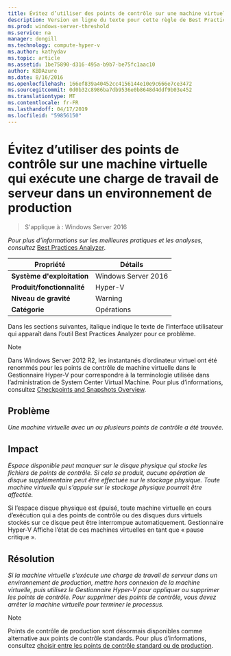 ```yaml
---
title: Évitez d’utiliser des points de contrôle sur une machine virtuelle qui exécute une charge de travail de serveur dans un environnement de production
description: Version en ligne du texte pour cette règle de Best Practices Analyzer.
ms.prod: windows-server-threshold
ms.service: na
manager: dongill
ms.technology: compute-hyper-v
ms.author: kathydav
ms.topic: article
ms.assetid: 1be75890-d316-495a-b9b7-be75fc1aac10
author: KBDAzure
ms.date: 8/16/2016
ms.openlocfilehash: 166ef839a40452cc4156144e10e9c666e7ce3472
ms.sourcegitcommit: 0d0b32c8986ba7db9536e0b8648d4ddf9b03e452
ms.translationtype: MT
ms.contentlocale: fr-FR
ms.lasthandoff: 04/17/2019
ms.locfileid: "59856150"
---
```

# <a name="avoid-using-checkpoints-on-a-virtual-machine-that-runs-a-server-workload-in-a-production-environment"></a>Évitez d’utiliser des points de contrôle sur une machine virtuelle qui exécute une charge de travail de serveur dans un environnement de production

>S'applique à : Windows Server 2016


  
*Pour plus d’informations sur les meilleures pratiques et les analyses, consultez* [Best Practices Analyzer](https://go.microsoft.com/fwlink/?LinkId=122786).  
  
|Propriété|Détails|  
|-|-|  
|**Système d'exploitation**|Windows Server 2016|  
|**Produit/fonctionnalité**|Hyper-V|  
|**Niveau de gravité**|Warning|  
|**Catégorie**|Opérations|  

Dans les sections suivantes, italique indique le texte de l’interface utilisateur qui apparaît dans l’outil Best Practices Analyzer pour ce problème.

> [!NOTE]  
> Dans Windows Server 2012 R2, les instantanés d’ordinateur virtuel ont été renommés pour les points de contrôle de machine virtuelle dans le Gestionnaire Hyper-V pour correspondre à la terminologie utilisée dans l’administration de System Center Virtual Machine. Pour plus d’informations, consultez [Checkpoints and Snapshots Overview](https://technet.microsoft.com/library/dn818483.aspx).  
  
## <a name="issue"></a>Problème  
  
*Une machine virtuelle avec un ou plusieurs points de contrôle a été trouvée.*  
  
## <a name="impact"></a>Impact  
  
*Espace disponible peut manquer sur le disque physique qui stocke les fichiers de points de contrôle. Si cela se produit, aucune opération de disque supplémentaire peut être effectuée sur le stockage physique. Toute machine virtuelle qui s’appuie sur le stockage physique pourrait être affectée.*  
  
Si l’espace disque physique est épuisé, toute machine virtuelle en cours d’exécution qui a des points de contrôle ou des disques durs virtuels stockés sur ce disque peut être interrompue automatiquement. Gestionnaire Hyper-V Affiche l’état de ces machines virtuelles en tant que « pause critique ».  
  
## <a name="resolution"></a>Résolution  
  
*Si la machine virtuelle s’exécute une charge de travail de serveur dans un environnement de production, mettre hors connexion de la machine virtuelle, puis utilisez le Gestionnaire Hyper-V pour appliquer ou supprimer les points de contrôle. Pour supprimer des points de contrôle, vous devez arrêter la machine virtuelle pour terminer le processus.*  
  
> [!NOTE]  
> Points de contrôle de production sont désormais disponibles comme alternative aux points de contrôle standards. Pour plus d’informations, consultez [choisir entre les points de contrôle standard ou de production](../manage/Choose-between-standard-or-production-checkpoints-in-Hyper-V.md).  
  


